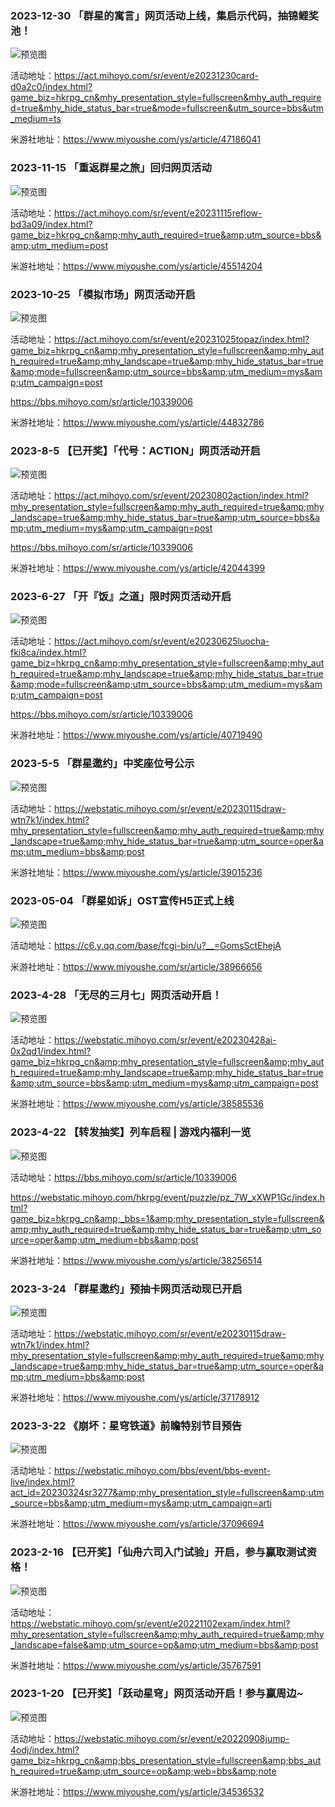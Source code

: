 ### 2023-12-30 「群星的寓言」网页活动上线，集启示代码，抽锦鲤奖池！

![预览图](https://upload-bbs.miyoushe.com/upload/2023/12/29/288909600/5c145e3d3b2dc9aa16b2045c587c665a_6966469828270659052.jpg)

活动地址：https://act.mihoyo.com/sr/event/e20231230card-d0a2c0/index.html?game_biz=hkrpg_cn&mhy_presentation_style=fullscreen&mhy_auth_required=true&mhy_hide_status_bar=true&mode=fullscreen&utm_source=bbs&utm_medium=ts

米游社地址：https://www.miyoushe.com/ys/article/47186041


### 2023-11-15 「重返群星之旅」回归网页活动

![预览图](https://upload-bbs.miyoushe.com/upload/2023/11/14/288909600/bd8cfeb7a3f8138ca22fa6f2dd01e1a2_1998500979049823020.png)

活动地址：https://act.mihoyo.com/sr/event/e20231115reflow-bd3a09/index.html?game_biz=hkrpg_cn&amp;mhy_auth_required=true&amp;utm_source=bbs&amp;utm_medium=post

米游社地址：https://www.miyoushe.com/ys/article/45514204


### 2023-10-25 「模拟市场」网页活动开启

![预览图](https://upload-bbs.miyoushe.com/upload/2023/10/24/288909600/12555ccef28ecbbc1eddb7e3ad5c50b6_3359511652064951057.jpg)

活动地址：https://act.mihoyo.com/sr/event/e20231025topaz/index.html?game_biz=hkrpg_cn&amp;mhy_presentation_style=fullscreen&amp;mhy_auth_required=true&amp;mhy_landscape=true&amp;mhy_hide_status_bar=true&amp;mode=fullscreen&amp;utm_source=bbs&amp;utm_medium=mys&amp;utm_campaign=post

https://bbs.mihoyo.com/sr/article/10339006

米游社地址：https://www.miyoushe.com/ys/article/44832786



### 2023-8-5 【已开奖】「代号：ACTION」网页活动开启

![预览图](https://upload-bbs.miyoushe.com/upload/2023/08/04/288909600/fddd74e173bad320b01b42de36142da1_3499311279812071962.png)

活动地址：https://act.mihoyo.com/sr/event/20230802action/index.html?mhy_presentation_style=fullscreen&amp;mhy_auth_required=true&amp;mhy_landscape=true&amp;mhy_hide_status_bar=true&amp;utm_source=bbs&amp;utm_medium=mys&amp;utm_campaign=post

https://bbs.mihoyo.com/sr/article/10339006

米游社地址：https://www.miyoushe.com/ys/article/42044399


### 2023-6-27 「开『饭』之道」限时网页活动开启

![预览图](https://upload-bbs.miyoushe.com/upload/2023/06/27/288909600/9b55d5cf4878db6e722e16b546e83d1b_5771232044160319432.png)

活动地址：https://act.mihoyo.com/sr/event/e20230625luocha-fki8ca/index.html?game_biz=hkrpg_cn&amp;mhy_presentation_style=fullscreen&amp;mhy_auth_required=true&amp;mhy_landscape=true&amp;mhy_hide_status_bar=true&amp;mode=fullscreen&amp;utm_source=bbs&amp;utm_medium=mys&amp;utm_campaign=post

https://bbs.mihoyo.com/sr/article/10339006

米游社地址：https://www.miyoushe.com/ys/article/40719490


### 2023-5-5 「群星邀约」中奖座位号公示

![预览图](https://upload-bbs.miyoushe.com/upload/2023/05/05/288909600/b3097ca8de4f7a11a452d635b7768660_726584980704763085.jpg)

活动地址：https://webstatic.mihoyo.com/sr/event/e20230115draw-wtn7k1/index.html?mhy_presentation_style=fullscreen&amp;mhy_auth_required=true&amp;mhy_landscape=true&amp;mhy_hide_status_bar=true&amp;utm_source=oper&amp;utm_medium=bbs&amp;post

米游社地址：https://www.miyoushe.com/ys/article/39015236

### 2023-05-04 「群星如诉」OST宣传H5正式上线

![预览图](https://upload-bbs.miyoushe.com/upload/2023/05/04/288909600/835857975f6056522391567c7060f5c4_423004521980249781.png?x-oss-process=image//resize,s_600/quality,q_80/auto-orient,0/interlace,1/format,png)

活动地址：https://c6.y.qq.com/base/fcgi-bin/u?__=GomsSctEhejA

米游社地址：https://www.miyoushe.com/sr/article/38966656

### 2023-4-28 「无尽的三月七」网页活动开启！

![预览图](https://upload-bbs.miyoushe.com/upload/2023/04/27/288909600/910b93fd1abc3e44620e35242655498d_6760730097305160778.png)

活动地址：https://webstatic.mihoyo.com/sr/event/e20230428ai-0x2qd1/index.html?game_biz=hkrpg_cn&amp;mhy_presentation_style=fullscreen&amp;mhy_auth_required=true&amp;mhy_landscape=true&amp;mhy_hide_status_bar=true&amp;utm_source=bbs&amp;utm_medium=mys&amp;utm_campaign=post

米游社地址：https://www.miyoushe.com/ys/article/38585536


### 2023-4-22 【转发抽奖】列车启程 | 游戏内福利一览

![预览图](https://upload-bbs.miyoushe.com/upload/2023/04/21/288909600/2aaabb4ccc0a789653de19becafa3c0f_924859665024211877.jpg)

活动地址：https://bbs.mihoyo.com/sr/article/10339006

https://webstatic.mihoyo.com/hkrpg/event/puzzle/pz_7W_xXWP1Gc/index.html?game_biz=hkrpg_cn&amp;_bbs=1&amp;mhy_presentation_style=fullscreen&amp;mhy_auth_required=true&amp;mhy_hide_status_bar=true&amp;utm_source=oper&amp;utm_medium=bbs&amp;post

米游社地址：https://www.miyoushe.com/ys/article/38256514


### 2023-3-24 「群星邀约」预抽卡网页活动现已开启

![预览图](https://upload-bbs.miyoushe.com/upload/2023/03/23/288909600/702b604fb34ea7e5583361cff11fc245_7559132340031922913.jpeg)

活动地址：https://webstatic.mihoyo.com/sr/event/e20230115draw-wtn7k1/index.html?mhy_presentation_style=fullscreen&amp;mhy_auth_required=true&amp;mhy_landscape=true&amp;mhy_hide_status_bar=true&amp;utm_source=oper&amp;utm_medium=bbs&amp;post

米游社地址：https://www.miyoushe.com/ys/article/37178912


### 2023-3-22 《崩坏：星穹铁道》前瞻特别节目预告

![预览图](https://upload-bbs.miyoushe.com/upload/2023/03/21/288909600/3fefd5a16b18e5d2f3c7206ba711c2a7_6636496923439933576.png)

活动地址：https://webstatic.mihoyo.com/bbs/event/bbs-event-live/index.html?act_id=20230324sr3277&amp;mhy_presentation_style=fullscreen&amp;utm_source=bbs&amp;utm_medium=mys&amp;utm_campaign=arti

米游社地址：https://www.miyoushe.com/ys/article/37096694


### 2023-2-16 【已开奖】「仙舟六司入门试验」开启，参与赢取测试资格！

![预览图](https://upload-bbs.miyoushe.com/upload/2023/02/15/288909600/078835d87b016a1d3e822253729f7861_7848340320743751324.png)

活动地址：https://webstatic.mihoyo.com/sr/event/e20221102exam/index.html?mhy_presentation_style=fullscreen&amp;mhy_auth_required=true&amp;mhy_landscape=false&amp;utm_source=op&amp;utm_medium=bbs&amp;post

米游社地址：https://www.miyoushe.com/ys/article/35767591


### 2023-1-20 【已开奖】「跃动星穹」网页活动开启！参与赢周边~

![预览图](https://upload-bbs.miyoushe.com/upload/2023/01/19/288909600/14c45c9b5e1d0453936bdacde1c4f64c_5621007098060469174.png)

活动地址：https://webstatic.mihoyo.com/sr/event/e20220908jump-4odj/index.html?game_biz=hkrpg_cn&amp;bbs_presentation_style=fullscreen&amp;bbs_auth_required=true&amp;utm_source=op&amp;web=bbs&amp;note

米游社地址：https://www.miyoushe.com/ys/article/34536532

